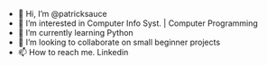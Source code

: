 - 👋 Hi, I’m @patricksauce
- 👀 I’m interested in Computer Info Syst. | Computer Programming
- 🌱 I’m currently learning Python
- 💞️ I’m looking to collaborate on small beginner projects 
- 📫 How to reach me. Linkedin
